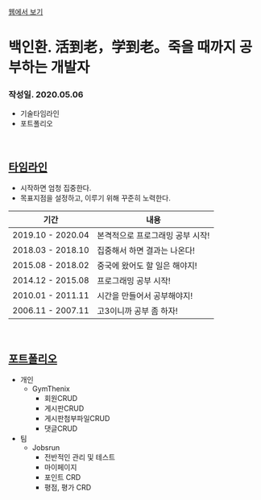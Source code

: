 <a href="https://odin1304.github.io/resume/">웹에서 보기</a>

# 백인환. 活到老，学到老。죽을 때까지 공부하는 개발자
### 작성일. 2020.05.06


* 기술타임라인
* 포트폴리오

<br>

## <a href="https://odin1304.github.io/resume/pages/timeline.html">타임라인</a>
* 시작하면 엄청 집중한다. <br>
* 목표지점을 설정하고, 이루기 위해 꾸준히 노력한다.

기간|내용|
---|---|
2019.10 - 2020.04|본격적으로 프로그래밍 공부 시작!|
2018.03 - 2018.10|집중해서 하면 결과는 나온다!|
2015.08 - 2018.02|중국에 왔어도 할 일은 해야지!|
2014.12 - 2015.08|프로그래밍 공부 시작!|
2010.01 - 2011.11|시간을 만들어서 공부해야지!|
2006.11 - 2007.11|고3이니까 공부 좀 하자!|

<br>

## <a href="https://odin1304.github.io/resume/pages/portfolio.html">포트폴리오</a>
* 개인
  * GymThenix
    - 회원CRUD
    - 게시판CRUD
    - 게시판첨부파일CRUD
    - 댓글CRUD
* 팀
  * Jobsrun
    - 전반적인 관리 및 테스트
    - 마이페이지
    - 포인트 CRD
    - 평점, 평가 CRD
  

